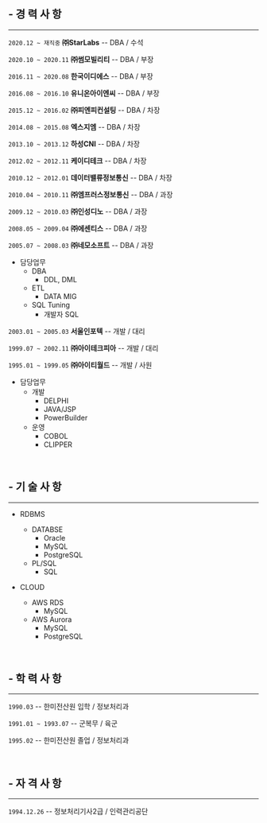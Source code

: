 ## - 경 력 사 항
- - -

`2020.12 ~ 재직중`      **㈜StarLabs**              -- DBA / 수석

`2020.10 ~ 2020.11`     **㈜썸모빌리티**            -- DBA / 부장

`2016.11 ~ 2020.08`     **한국이디에스**            -- DBA / 부장

`2016.08 ~ 2016.10`     **유니온아이엔씨**          -- DBA / 부장

`2015.12 ~ 2016.02`     **㈜피엔피컨설팅**          -- DBA / 차장

`2014.08 ~ 2015.08`     **엑스지엠**                -- DBA / 차장

`2013.10 ~ 2013.12`     **하성CNI**                 -- DBA / 차장

`2012.02 ~ 2012.11`     **케이디테크**              -- DBA / 차장

`2010.12 ~ 2012.01`     **데이터밸류정보통신**      -- DBA / 차장

`2010.04 ~ 2010.11`     **㈜엠프러스정보통신**      -- DBA / 과장

`2009.12 ~ 2010.03`     **㈜인성디노**              -- DBA / 과장

`2008.05 ~ 2009.04`     **㈜에센티스**              -- DBA / 과장

`2005.07 ~ 2008.03`     **㈜네모소프트**            -- DBA / 과장

* 담당업무
  - DBA
    + DDL, DML
  - ETL
    + DATA MIG
  - SQL Tuning
    + 개발자 SQL

`2003.01 ~ 2005.03`     **서울인포텍**              -- 개발 / 대리

`1999.07 ~ 2002.11`     **㈜아이테크피아**          -- 개발 / 대리

`1995.01 ~ 1999.05`     **㈜아이티월드**            -- 개발 / 사원

* 담당업무
  - 개발
    + DELPHI
    + JAVA/JSP
    + PowerBuilder
  - 운영
    + COBOL
    + CLIPPER

<br>

## - 기 술 사 항
- - -

* RDBMS
  - DATABSE
    + Oracle
    + MySQL
    + PostgreSQL
  - PL/SQL
    + SQL

* CLOUD
  - AWS RDS
    + MySQL
  - AWS Aurora
    + MySQL
    + PostgreSQL

<br>

## - 학 력 사 항
- - -

`1990.03`               -- 한미전산원 입학 / 정보처리과

`1991.01 ~ 1993.07`     -- 군복무 / 육군

`1995.02`               -- 한미전산원 졸업 / 정보처리과

<br>

## - 자 격 사 항
- - -

`1994.12.26`            -- 정보처리기사2급 / 인력관리공단

